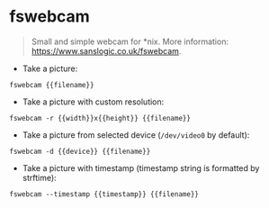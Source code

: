 # fswebcam

> Small and simple webcam for *nix.
> More information: <https://www.sanslogic.co.uk/fswebcam>.

- Take a picture:

`fswebcam {{filename}}`

- Take a picture with custom resolution:

`fswebcam -r {{width}}x{{height}} {{filename}}`

- Take a picture from selected device (`/dev/video0` by default):

`fswebcam -d {{device}} {{filename}}`

- Take a picture with timestamp (timestamp string is formatted by strftime):

`fswebcam --timestamp {{timestamp}} {{filename}}`
